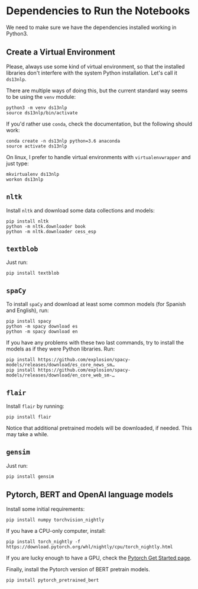 # Dependencies to Run the Notebooks

We need to make sure we have the dependencies installed working in Python3.

## Create a Virtual Environment

Please, always use some kind of virtual environment, so that the installed libraries don't interfere with the system Python installation. Let's call it `ds13nlp`. 

There are multiple ways of doing this, but the current standard way seems to be using the `venv` module:

    python3 -m venv ds13nlp
    source ds13nlp/bin/activate


If you'd rather use `conda`, check the documentation, but the following should work:

    conda create -n ds13nlp python=3.6 anaconda
    source activate ds13nlp


On linux, I prefer to handle virtual environments with `virtualenvwrapper` and just type:

    mkvirtualenv ds13nlp
    workon ds13nlp



## `nltk`

Install `nltk` and download some data collections and models:

    pip install nltk
    python -m nltk.downloader book
    python -m nltk.downloader cess_esp


## `textblob`

Just run:

    pip install textblob


## `spaCy`

To install `spaCy` and download at least some common models (for Spanish and English), run:

    pip install spacy
    python -m spacy download es
    python -m spacy download en

If you have any problems with these two last commands, try to install the models as if they were Python libraries. Run:

    pip install https://github.com/explosion/spacy-models/releases/download/es_core_news_sm…
    pip install https://github.com/explosion/spacy-models/releases/download/en_core_web_sm-…


## `flair`

Install `flair` by running:

    pip install flair


Notice that additional pretrained models will be downloaded, if needed. This may take a while.


## `gensim`

Just run:

    pip install gensim


## Pytorch, BERT and OpenAI language models

Install some initial requirements:

    pip install numpy torchvision_nightly

If you have a CPU-only computer, install:

    pip install torch_nightly -f https://download.pytorch.org/whl/nightly/cpu/torch_nightly.html

If you are lucky enough to have a GPU, check the [Pytorch Get Started page](https://pytorch.org/get-started/locally/).

Finally, install the Pytorch version of BERT pretrain models.

    pip install pytorch_pretrained_bert

